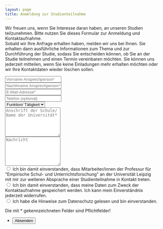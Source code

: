 ```yaml
---
layout: page
title: Anmeldung zur Studienteilnahme 
---
```


<p>Wir freuen uns, wenn Sie Interesse daran haben, an unseren Studien teilzunehmen. Bitte nutzen Sie dieses Formular zur Anmeldung und Kontaktaufnahme.<br>
Sobald wir Ihre Anfrage erhalten haben, melden wir uns bei Ihnen. Sie erhalten dann ausführliche Informationen zum Thema und zur Durchführung der Studie, sodass Sie entscheiden können, ob Sie an der Studie teilnehmen und einen Termin vereinbaren möchten. Sie können uns jederzeit mitteilen, wenn Sie keine Einladungen mehr erhalten möchten oder wir Ihre Kontaktdaten wieder löschen sollen.</p>

<form method="post" action="#">
			<div class="row uniform">
				<div class="6u 12u$(xsmall)">
					<input type="text" name="demo-vorname" id="demo-vorname" value="" placeholder="Vorname Ansprechperson*" required="Bitte füllen Sie dieses Feld aus!" />
				</div>
				<div class="6u 12u$(xsmall)">
					<input type="text" name="demo-nachname" id="demo-nachname" value="" placeholder="Nachhname Ansprechperson*" required="Bitte füllen Sie dieses Feld aus!" />
				</div>
				<div class="6u$ 12u$(xsmall)">
					<input type="email" name="demo-email" id="demo-email" value="" placeholder="E-Mail-Adresse*" required="Bitte füllen Sie dieses Feld aus!" />
				</div>
				<div class="6u$ 12u$(xsmall)">
					<input type="telefon" name="demo-telefon" id="demo-telefon" value="" placeholder="Telefon (optional)" />
				</div>
				<!-- Break -->
				<div class="12u$">
					<div class="select-wrapper">
						<select name="demo-category" id="demo-category">
						    <option value="">Funktion/ Tätigkeit</option>
						    <option value="1">Schulleiter/in</option>
							<option value="1">Lehrer/in</option>
							<option value="1">Referendar/in</option>
							<option value="1">Student/in</option>
							<option value="1">Anderes</option>
						</select>
					</div>
				</div>
				<!-- Break -->
				<div class="12u$">
					<textarea name="demo-anschrift" id="demo-anschrift" placeholder="Anschrift der Schule/ Name der Universität*" rows="6" required="Bitte füllen Sie dieses Feld aus!"></textarea> 
				</div>
				<div class="12u$">
					<textarea name="demo-nachricht" id="demo-nachricht" placeholder="Nachricht" rows="6"></textarea>
				</div>
				<!-- Break -->
				<div class="4u 12u$(small)">
					<input type="radio" id="demo-einverständnis-kontaktaufnahme" name="demo-einverständnis-kontaktaufnahme" 
					placeholder="Einverständnis Kontakaufnahme*" required="Bitte füllen Sie dieses Feld aus!"> 
					<label for="demo-einverständnis-kontaktaufnahme">Ich bin damit einverstanden, dass Mitarbeiter/innen der Professur für "Empirische Schul- und Unterrichtsforschung" an der Universität Leipzig mit mir zur weiteren Absprache einer Studienteilnahme in Kontakt treten. </label>
				</div>
				<div class="4u 12u$(small)">
					<input type="radio" id="demo-einverständnis-datenspeicherung"name="demo-einverständnis-datenspeicherung" placeholder="Einverständnis Datenspeicherung*" required="Bitte füllen Sie dieses Feld aus!"> 
					<label for="demo-einverständnis-datenspeicherung">Ich bin damit einverstanden, dass meine Daten zum Zweck der Kontaktaufnahme gespeichert werden. Ich kann mein Einverständnis jederzeit widerrufen.</label>
				</div>
				<div class="4u$ 12u$(small)">
					<input placeholder="Datenschutzhinweis*"
					type="radio" id="demo-datenschutzhinweis" 
					name="demo-datenschutzhinweis">
					<label for="demo-datenschutzhinweis" required="Bitte füllen Sie dieses Feld aus!">Ich habe die Hinweise zum Datenschutz gelesen und bin einverstanden. </label>
				</div>
				<p> 
				Die mit * gekennzeichneten Felder sind Pflichtfelder!
			    </p>
				<!-- Break -->
				<div class="12u$">
					<ul class="actions">
						<li><input type="submit" value="Absenden" class="special" /></li>
					</ul>
				</div>
			</div>
		</form>
